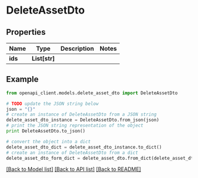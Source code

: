 # DeleteAssetDto


## Properties
Name | Type | Description | Notes
------------ | ------------- | ------------- | -------------
**ids** | **List[str]** |  | 

## Example

```python
from openapi_client.models.delete_asset_dto import DeleteAssetDto

# TODO update the JSON string below
json = "{}"
# create an instance of DeleteAssetDto from a JSON string
delete_asset_dto_instance = DeleteAssetDto.from_json(json)
# print the JSON string representation of the object
print DeleteAssetDto.to_json()

# convert the object into a dict
delete_asset_dto_dict = delete_asset_dto_instance.to_dict()
# create an instance of DeleteAssetDto from a dict
delete_asset_dto_form_dict = delete_asset_dto.from_dict(delete_asset_dto_dict)
```
[[Back to Model list]](../README.md#documentation-for-models) [[Back to API list]](../README.md#documentation-for-api-endpoints) [[Back to README]](../README.md)


